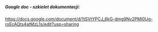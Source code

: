 ##### Google doc - szkielet dokumentacji:
https://docs.google.com/document/d/1tSVtYPCJ_6kG-dmg9Nv2PMI0Ug-roEcAQts4atMzL1s/edit?usp=sharing